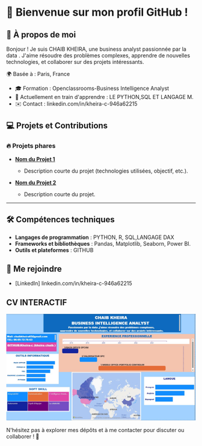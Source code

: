 # 👋 Bienvenue sur mon profil GitHub !

## 🎯 À propos de moi

Bonjour ! Je suis CHAIB KHEIRA, une business analyst  passionnée par la data . J'aime résoudre des problèmes complexes, apprendre de nouvelles technologies, et collaborer sur des projets intéressants.


 🌍 Basée à :  Paris, France
- 🎓 Formation : Openclassrooms-Business Intelligence Analyst
- 🌱 Actuellement en train d'apprendre : LE PYTHON,SQL ET LANGAGE M.
- ✉️ Contact : 
linkedin.com/in/kheira-c-946a62215

## 💻 Projets et Contributions

### 🔥 Projets phares

- **[Nom du Projet 1](lien_vers_projet)**
  - Description courte du projet (technologies utilisées, objectif, etc.).
 
- **[Nom du Projet 2](lien_vers_projet)**
  - Description courte du projet.

---
## 🛠️ Compétences techniques

- **Langages de programmation** :  PYTHON, R, SQL,LANGAGE DAX
- **Frameworks et bibliothèques** : Pandas, Matplotlib, Seaborn, Power BI.
- **Outils et plateformes** : GITHUB
## 
## 🤝 Me rejoindre


- [LinkedIn] linkedin.com/in/kheira-c-946a62215

## CV INTERACTIF 
![cv](https://github.com/Kheira-c/images/blob/main/CV%20INTERACTIF%20GITHUB.jpg)

N'hésitez pas à explorer mes dépôts et à me contacter pour discuter ou collaborer ! 🚀

